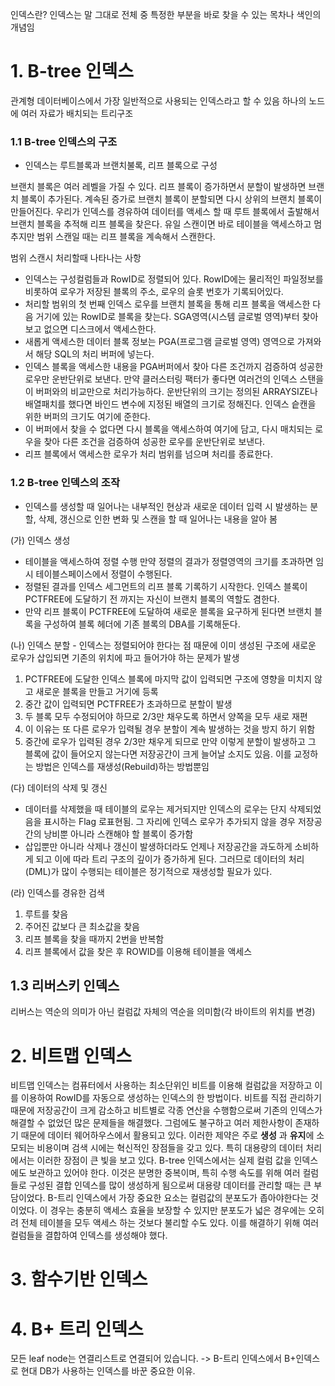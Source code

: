 인덱스란? 인덱스는 말 그대로 전체 중 특정한 부분을 바로 찾을 수 있는 목차나 색인의 개념임

# 1. B-tree 인덱스
관계형 데이터베이스에서 가장 일반적으로 사용되는 인덱스라고 할 수 있음 
하나의 노드에 여러 자료가 배치되는 트리구조

### 1.1 B-tree 인덱스의 구조 
 - 인덱스는 루트블록과 브랜치불록, 리프 블록으로 구성
 
브랜치 블록은 여러 레벨을 가질 수 있다. 리프 블록이 증가하면서 분할이 발생하면 브랜치 블록이 추가된다. 계속된 증가로 브랜치 블록이 분할되면 다시 상위의 브랜치 블록이 만들어진다. 우리가 인덱스를 경유하여 데이터를 액세스 할 때 루트 블록에서 출발해서 브랜치 블록을 추적해 리프 블록을 찾은다. 유일 스캔이면 바로 테이블을 액세스하고 멈추지만 범위 스캔일 때는 리프 블록을 계속해서 스캔한다. 

범위 스캔시 처리할때 나타나는 사항

- 인덱스는 구성컬럼들과 RowID로 정렬되어 있다. RowID에는 물리적인 파일정보를 비롯하여 로우가 저장된 블록의 주소, 로우의 슬롯 번호가 기록되어있다.
- 처리할 범위의 첫 번째 인덱스 로우를 브랜치 블록을 통해 리프 블록을 액세스한 다음 거기에 있는 RowID로 블록을 찾는다. SGA영역(시스템 글로벌 영역)부터 찾아보고 없으면 디스크에서 액세스한다.
- 새롭게 액세스한 데이터 블록 정보는 PGA(프로그램 글로벌 영역) 영역으로 가져와서 해당 SQL의 처리 버퍼에 넣는다. 
- 인덱스 블록을 액세스한 내용을 PGA버퍼에서 찾아 다른 조건까지 검증하여 성공한 로우만 운반단위로 보낸다. 만약 클러스터링 팩터가 좋다면 여러건의 인덱스 스탠을 이 버퍼와의 비교만으로 처리가능하다. 운반단위의 크기는 정의된 ARRAYSIZE나 배열패치를 했다면 바인드 변수에 지정된 배열의 크기로 정해진다. 인덱스 슽캔을 위한 버퍼의 크기도 여기에 준한다.
- 이 버퍼에서 찾을 수 없다면 다시 블록을 액세스하여 여기에 담고, 다시 매치되는 로우을 찾아 다른 조건을 검증하여 성공한 로우를 운반단위로 보낸다. 
- 리프 블록에서 액세스한 로우가 처리 범위를 넘으며 처리를 종료한다.




### 1.2 B-tree 인덱스의 조작

-   인덱스를 생성할 때 일어나는 내부적인 현상과 새로운 데이터 입력 시 발생하는 분할, 삭제, 갱신으로 인한 변화 및 스캔을 할 때 일어나는 내용을 알아 봄

(가) 인덱스 생성 
 - 테이블을 액세스하여 정렬 수행 만약 정렬의 결과가 정렬영역의 크기를 초과하면 임시 테이블스페이스에서 정렬이 수행된다. 
 - 정렬된 결과를 인덱스 세그먼트의 리프 블록 기록하기 시작한다. 인덱스 블록이 PCTFREE에 도달하기 전 까지는 자신이 브랜치 블록의 역할도 겸한다. 
 - 만약  리프 블록이 PCTFREE에 도달하여 새로운 블록을 요구하게 된다면 브랜치 블록을 구성하여 블록 헤더에 기존 블록의 DBA를 기록해둔다. 

(나) 인덱스 분할 - 인덱스는 정렬되어야 한다는 점 때문에 이미 생성된 구조에 새로운 로우가 삽입되면 기존의 위치에 파고 들어가야 하는 문제가 발생

1.  PCTFREE에 도달한 인덱스 블록에 마지막 값이 입력되면 구조에 영향을 미치지 않고 새로운 블록을 만들고 거기에 등록
2.  중간 값이 입력되면 PCTFREE가 초과하므로 분할이 발생
3.  두 블록 모두 수정되어야 하므로 2/3만 채우도록 하면서 양쪽을 모두 새로 재편
4.  이 이유는 또 다른 로우가 입력될 경우 분할이 계속 발생하는 것을 방지 하기 위함
5.  중간에 로우가 입력된 경우 2/3만 채우게 되므로 만약 이렇게 분할이 발생하고 그 블록에 값이 들어오지 않는다면 저장공간이 크게 늘어날 소지도 있음. 이를 교정하는 방법은 인덱스를 재생성(Rebuild)하는 방법뿐임


(다) 데이터의 삭제 및 갱신

-   데이터를 삭제했을 때 테이블의 로우는 제거되지만 인덱스의 로우는 단지 삭제되었음을 표시하는 Flag 로표현됨. 그 자리에 인덱스 로우가 추가되지 않을 경우 저장공간의 낭비뿐 아니라 스캔해야 할 블록이 증가함
- 삽입뿐만 아니라 삭제나 갱신이 발생하더라도 언제나 저장공간을 과도하게 소비하게 되고 이에 따라 트리 구조의 깊이가 증가하게 된다. 그러므로 데이터의 처리(DML)가 많이 수행되는 테이블은 정기적으로 재생성할 필요가 있다.

(라) 인덱스를 경유한 검색

1.  루트를 찾음
2.  주어진 값보다 큰 최소값을 찾음
3.  리프 블록을 찾을 때까지 2번을 반복함
4.  리프 블록에서 값을 찾은 후 ROWID를 이용해 테이블을 액세스

## 1.3 리버스키 인덱스
리버스는 역순의 의미가 아닌 컬럼값 자체의 역순을 의미함(각 바이트의 위치를 변경)


# 2. 비트맵 인덱스
비트맵 인덱스는 컴퓨터에서 사용하는 최소단위인 비트를 이용해 컬럼값을 저장하고 이를 이용하여 RowID를 자동으로 생성하는 인덱스의 한 방법이다. 비트를 직접 관리하기 때문에 저장공간이 크게 감소하고 비트별로 각종 연산을 수행함으로써 기존의 인덱스가 해결할 수 없었던 많은 문제들을 해결했다. 
 그럼에도 불구하고 여러 제한사항이 존재하기 때문에 데이터 웨어하우스에서 활용되고 있다. 이러한 제약은 주로 **생성** 과 **유지**에 소모되는 비용이며 검색 시에는 혁신적인 장점들을 갖고 있다. 특히 대용량의 데이터 처리에서는 이러한 장점이 큰 빛을 보고 있다. 
   B-tree 인덱스에서는 실제 컬럼 값을 인덱스에도 보관하고 있어야 한다. 이것은 분명한 중복이며, 특히 수행 속도를 위해 여러 컬럼들로 구성된 결합 인덱스를 많이 생성하게 됨으로써 대용량 데이터를 관리할 때는 큰 부담이었다. 
   B-트리 인덱스에서 가장 중요한 요소는 컬럼값의 분포도가 좁아야한다는 것이었다. 이 경우는 충분히 액세스 효율을 보장할 수 있지만 분포도가 넓은 경우에는 오히려 전체 테이블을 모두 액세스 하는 것보다 불리할 수도 있다. 이를 해결하기 위해 여러 컬럼들을 결합하여 인덱스를 생성해야 했다. 



# 3. 함수기반 인덱스

# 4. B+ 트리 인덱스

모든 leaf node는 연결리스트로 연결되어 있습니다. -> B-트리 인덱스에서 B+인덱스로 현대 DB가 사용하는 인덱스를 바꾼 중요한 이유. 

